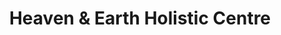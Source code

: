 ---
title: "Heaven & Earth Holistic Centre"
url: /bedlington/heaven-and-earth-holistic-centre/
shop: shop
---